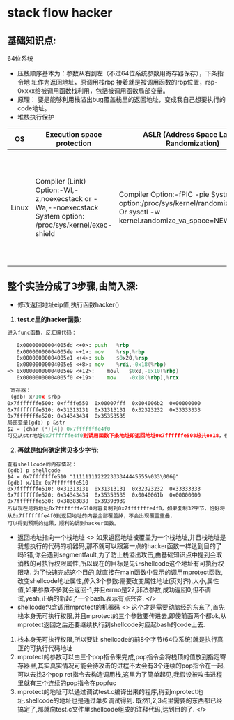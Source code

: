 # stack flow hacker
## 基础知识点:
64位系统
- 压栈顺序基本为：参数从右到左（不过64位系统参数用寄存器保存），下条指令地
址作为返回地址，原调用栈rbp
接着就是被调用函数的rbp位置，rsp-0xxxx给被调用函数栈利用，包括被调用函数局部变量。
- 原理：
要是能够利用栈溢出bug覆盖栈里的返回地址，变成我自己想要执行的code地址。
- 堆栈执行保护

OS | Execution space protection	 | ASLR (Address Space Layout Randomization) | Description | Check Tool
------------ | ------------- | ------------ | ------------ | ------------
Linux | Compiler (Link) Option:-Wl,-z,noexecstack or -Wa,--noexecstack System option: /proc/sys/kernel/exec-shield  | Compiler Option:-fPIC -pie System option:/proc/sys/kernel/randomize_va_space Or sysctl -w kernel.randomize_va_space=NEWVALUE | Linux has enabled a weak[6] form of ASLR by default since kernel version 2.6.12 (released June 2005).|1) http://www.trapkit.de/tools/checksec.html2) find /lib -exec execstack -q {} \; -print 2> /dev/null | grep ^X  to check whether the stack is executable 3) execstack -q ~/lib/libfoo.so.1 ~/bin/bar will query executable stack marking of the given files.4) Command readelf -h -d /usr/sbin/smbd | grep ‘Type:.*DYN’ If the file has been compiled for PIE, the command will return something similar to the following:Type: DYN (Shared object file)

## 整个实验分成了3步骤,由简入深:
- 修改返回地址eip值,执行函数hacker()
1. **test.c里的hacker函数**:
``` asm
进入func函数，反汇编代码：

   0x00000000004005dd <+0>:	push   %rbp
   0x00000000004005de <+1>:	mov    %rsp,%rbp
   0x00000000004005e1 <+4>:	sub    $0x20,%rsp
   0x00000000004005e5 <+8>:	mov    %rdi,-0x18(%rbp)
=> 0x00000000004005e9 <+12>:	movl   $0x0,-0x10(%rbp)
   0x00000000004005f0 <+19>:	mov    -0x18(%rbp),%rcx

 寄存器：
 (gdb) x/10x $rbp
0x7fffffffe500:	0xffffe550	0x00007fff	0x004006b2	0x00000000
0x7fffffffe510:	0x31313131	0x31313131	0x32323232	0x33333333
0x7fffffffe520:	0x34343434	0x35353535
局部变量(gdb) p	&str
$2 = (char (*)[4]) 0x7fffffffe4f0
可见从str地址0x7ffffffe4f0到调用函数下条地址即返回地址0x7ffffffe508总共ox18，也就是24（换台机器可能就不是这个值），所以test.c确定pEIP地址的时候是数组的第24位。
```
2. **再就是如何确定拷贝多少字节**:
``` gdb
查看shellcode的内存情况：
(gdb) p	shellcode
$4 = 0x7fffffffe510 "111111112222333344445555\033\006@"
(gdb) x/10x 0x7fffffffe510
0x7fffffffe510:	0x31313131	0x31313131	0x32323232	0x33333333
0x7fffffffe520:	0x34343434	0x35353535	0x0040061b	0x00000000
0x7fffffffe530:	0x38383838	0x39393939
所以现在是将地址0x7fffffffe510内容复制到0x7fffffffe4f0，如果复制32字节，恰好将从0x7fffffffe4f0到返回地址的内容全部覆盖掉，不会出现覆盖重叠，
可以得到预期的结果，顺利的调到hacker函数。
```
- 返回地址指向一个栈地址
<>
如果返回地址被覆盖为一个栈地址,并且栈地址是我想执行的代码的机器码,那不就可以跟第一点的hacker函数一样达到目的了吗?错,你会遇到segmentfault,为了防止栈溢出攻击,由基础知识点中提到会取消栈的可执行权限属性,所以现在的目标是先让shellcode这个地址有可执行权限咯.
为了快速完成这个目的,就直接在main函数中显示的调用mprotect函数,改变shellcode地址属性,传入3个参数:需要改变属性地址(页对齐),大小,属性值,如果参数不多就会返回-1,并且errno是22,非法参数,成功返回0,但不调试,yeah,正确的新起了一个bash.表示有点兴奋.
</>
- shellcode包含调用mprotect的机器码
<>
这个才是需要动脑经的东东了,首先栈本身无可执行权限,并且mprotect的三个参数要传进去,即使前面两个都ok,从mprotect返回之后还要继续执行到shellcode对应起bash的code上去.
1. 栈本身无可执行权限,所以要让 shellcode的前8个字节(64位系统)就是执行真正的可执行代码地址
2. mprotect的参数可以由三个pop指令来完成,pop指令会将栈顶的值放到指定寄存器里,其实真实情况可能会待攻击的进程不太会有3个连续的pop指令在一起,可以去找3个pop ret指令去构造调用栈,这里为了简单起见,我假设被攻击进程里就有三个连续的pop指令在popfuc
3. mprotect的地址可以通过调试test.c编译出来的程序,得到mprotect地址.shellcode的地址也是通过单步调试得到.
既然1,2,3点里需要的东西都已经搞定了,那就向test.c文件里shellcode组成的注释代码,达到目的了.
</>


